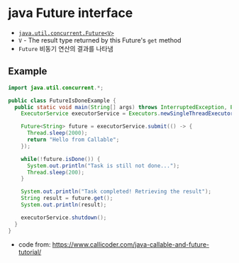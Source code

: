 # java Future interface
- [`java.util.concurrent.Future<V>`](https://docs.oracle.com/javase/8/docs/api/java/util/concurrent/Future.html)
- `V` - The result type returned by this Future's `get` method
- `Future` 비동기 연산의 결과를 나타냄

## Example

```java
import java.util.concurrent.*;

public class FutureIsDoneExample {
  public static void main(String[] args) throws InterruptedException, ExecutionException {
    ExecutorService executorService = Executors.newSingleThreadExecutor();

    Future<String> future = executorService.submit(() -> {
      Thread.sleep(2000);
      return "Hello from Callable";
    });

    while(!future.isDone()) {
      System.out.println("Task is still not done...");
      Thread.sleep(200);
    }

    System.out.println("Task completed! Retrieving the result");
    String result = future.get();
    System.out.println(result);

    executorService.shutdown();
  }
}
```
- code from: https://www.callicoder.com/java-callable-and-future-tutorial/


